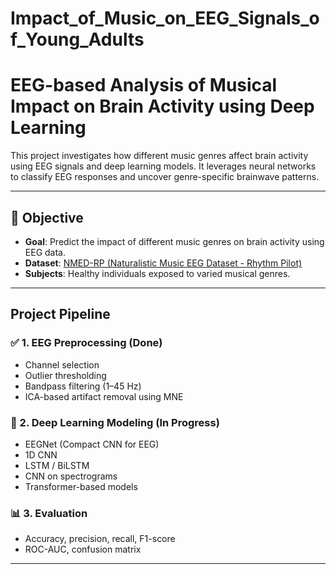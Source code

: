# Impact_of_Music_on_EEG_Signals_of_Young_Adults
# EEG-based Analysis of Musical Impact on Brain Activity using Deep Learning

This project investigates how different music genres affect brain activity using EEG signals and deep learning models. It leverages neural networks to classify EEG responses and uncover genre-specific brainwave patterns.

---

## 📌 Objective

- **Goal**: Predict the impact of different music genres on brain activity using EEG data.
- **Dataset**: [NMED-RP (Naturalistic Music EEG Dataset - Rhythm Pilot)](https://zenodo.org/record/10438326)
- **Subjects**: Healthy individuals exposed to varied musical genres.
  
---

## Project Pipeline

### ✅ 1. EEG Preprocessing (Done)
- Channel selection
- Outlier thresholding
- Bandpass filtering (1–45 Hz)
- ICA-based artifact removal using MNE

### 🔬 2. Deep Learning Modeling (In Progress)
- EEGNet (Compact CNN for EEG)
- 1D CNN
- LSTM / BiLSTM
- CNN on spectrograms
- Transformer-based models

### 📊 3. Evaluation 
- Accuracy, precision, recall, F1-score
- ROC-AUC, confusion matrix

---

